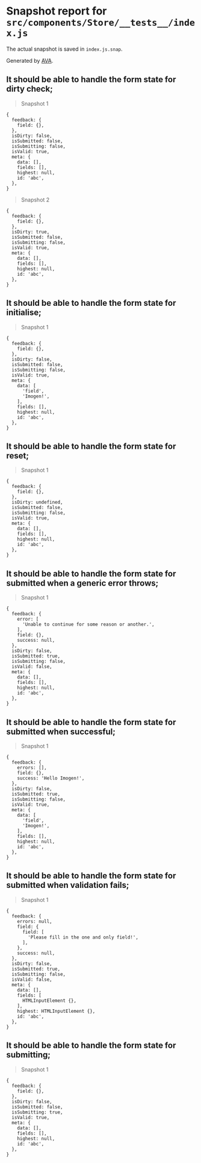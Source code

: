 # Snapshot report for `src/components/Store/__tests__/index.js`

The actual snapshot is saved in `index.js.snap`.

Generated by [AVA](https://avajs.dev).

## It should be able to handle the form state for dirty check;

> Snapshot 1

    {
      feedback: {
        field: {},
      },
      isDirty: false,
      isSubmitted: false,
      isSubmitting: false,
      isValid: true,
      meta: {
        data: [],
        fields: [],
        highest: null,
        id: 'abc',
      },
    }

> Snapshot 2

    {
      feedback: {
        field: {},
      },
      isDirty: true,
      isSubmitted: false,
      isSubmitting: false,
      isValid: true,
      meta: {
        data: [],
        fields: [],
        highest: null,
        id: 'abc',
      },
    }

## It should be able to handle the form state for initialise;

> Snapshot 1

    {
      feedback: {
        field: {},
      },
      isDirty: false,
      isSubmitted: false,
      isSubmitting: false,
      isValid: true,
      meta: {
        data: [
          'field',
          'Imogen!',
        ],
        fields: [],
        highest: null,
        id: 'abc',
      },
    }

## It should be able to handle the form state for reset;

> Snapshot 1

    {
      feedback: {
        field: {},
      },
      isDirty: undefined,
      isSubmitted: false,
      isSubmitting: false,
      isValid: true,
      meta: {
        data: [],
        fields: [],
        highest: null,
        id: 'abc',
      },
    }

## It should be able to handle the form state for submitted when a generic error throws;

> Snapshot 1

    {
      feedback: {
        error: [
          'Unable to continue for some reason or another.',
        ],
        field: {},
        success: null,
      },
      isDirty: false,
      isSubmitted: true,
      isSubmitting: false,
      isValid: false,
      meta: {
        data: [],
        fields: [],
        highest: null,
        id: 'abc',
      },
    }

## It should be able to handle the form state for submitted when successful;

> Snapshot 1

    {
      feedback: {
        errors: [],
        field: {},
        success: 'Hello Imogen!',
      },
      isDirty: false,
      isSubmitted: true,
      isSubmitting: false,
      isValid: true,
      meta: {
        data: [
          'field',
          'Imogen!',
        ],
        fields: [],
        highest: null,
        id: 'abc',
      },
    }

## It should be able to handle the form state for submitted when validation fails;

> Snapshot 1

    {
      feedback: {
        errors: null,
        field: {
          field: [
            'Please fill in the one and only field!',
          ],
        },
        success: null,
      },
      isDirty: false,
      isSubmitted: true,
      isSubmitting: false,
      isValid: false,
      meta: {
        data: [],
        fields: [
          HTMLInputElement {},
        ],
        highest: HTMLInputElement {},
        id: 'abc',
      },
    }

## It should be able to handle the form state for submitting;

> Snapshot 1

    {
      feedback: {
        field: {},
      },
      isDirty: false,
      isSubmitted: false,
      isSubmitting: true,
      isValid: true,
      meta: {
        data: [],
        fields: [],
        highest: null,
        id: 'abc',
      },
    }
